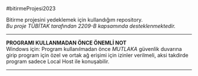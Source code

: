 #bitirmeProjesi2023

Bitirme projesini yedeklemek için kullandığım repository. <br />
*Bu proje TÜBİTAK tarafından 2209-B kapsamında desteklenmektedir.*

------------
**PROGRAMI KULLANMADAN ÖNCE ÖNEMLİ NOT** <br />
Windows için: 
Program kullanılmadan önce *MUTLAKA* güvenlik duvarına girip program için özel ve ortak ağ erişimi için izinler verilmeli, aksi takdirde program sadece Local Host ile konuşabilir. 

------------

